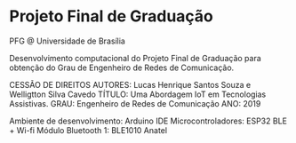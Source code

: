 # Projeto Final de Graduação
PFG @ Universidade de Brasília

Desenvolvimento computacional do Projeto Final de Graduação para obtenção do Grau de Engenheiro de Redes de Comunicação.

CESSÃO DE DIREITOS
AUTORES: Lucas Henrique Santos Souza e Welligtton Silva Cavedo
TÍTULO: Uma Abordagem IoT em Tecnologias Assistivas.
GRAU: Engenheiro de Redes de Comunicação ANO: 2019

Ambiente de desenvolvimento: Arduino IDE 
Microcontroladores: ESP32 BLE + Wi-fi
Módulo Bluetooth 1: BLE1010 Anatel
